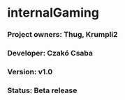 # **internalGaming**

### Project owners: Thug, Krumpli2
### Developer: Czakó Csaba
### Version: v1.0
### Status: Beta release

